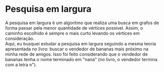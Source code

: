 # Pesquisa em largura

A pesquisa em largura é um algoritmo que realiza uma busca em grafos de forma passar pela menor quantidade de vértices possível. Assim, o caminho escolhido é sempre o mais curto levando os vértices em consideração.
</br> Aqui, eu busquei estudar a pesquisa em largura seguindo a mesma teoria apresentada no livro: buscar o vendedor de bananas mais próximo na minha rede de amigos. Isso foi feito considerando que o vendedor de bananas tenha o nome terminado em "nana" (no livro, o vendedor termina com a letra n").
